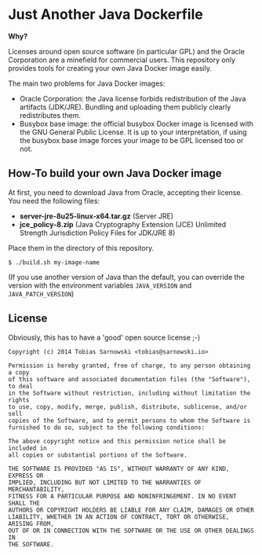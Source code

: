 # Just Another Java Dockerfile

**Why?**

Licenses around open source software (in particular GPL) and the Oracle
Corporation are a minefield for commercial users. This repository only
provides tools for creating your own Java Docker image easily.

The main two problems for Java Docker images:

* Oracle Corporation: the Java license forbids redistribution of the Java
  artifacts (JDK/JRE). Bundling and uploading them publicly clearly
  redistributes them.
* Busybox base image: the official busybox Docker image is licensed with
  the GNU General Public License. It is up to your interpretation, if using
  the busybox base image forces your image to be GPL licensed too or not.

## How-To build your own Java Docker image

At first, you need to download Java from Oracle, accepting their license.
You need the following files:

* **server-jre-8u25-linux-x64.tar.gz** (Server JRE)
* **jce_policy-8.zip** (Java Cryptography Extension (JCE) Unlimited Strength Jurisdiction Policy Files for JDK/JRE 8)

Place them in the directory of this repository.

    $ ./build.sh my-image-name

(If you use another version of Java than the default, you can override the
version with the environment variables `JAVA_VERSION` and `JAVA_PATCH_VERSION`)

## License

Obviously, this has to have a 'good' open source license ;-)


    Copyright (c) 2014 Tobias Sarnowski <tobias@sarnowski.io>
    
    Permission is hereby granted, free of charge, to any person obtaining a copy
    of this software and associated documentation files (the "Software"), to deal
    in the Software without restriction, including without limitation the rights
    to use, copy, modify, merge, publish, distribute, sublicense, and/or sell
    copies of the Software, and to permit persons to whom the Software is
    furnished to do so, subject to the following conditions:
    
    The above copyright notice and this permission notice shall be included in
    all copies or substantial portions of the Software.
    
    THE SOFTWARE IS PROVIDED "AS IS", WITHOUT WARRANTY OF ANY KIND, EXPRESS OR
    IMPLIED, INCLUDING BUT NOT LIMITED TO THE WARRANTIES OF MERCHANTABILITY,
    FITNESS FOR A PARTICULAR PURPOSE AND NONINFRINGEMENT. IN NO EVENT SHALL THE
    AUTHORS OR COPYRIGHT HOLDERS BE LIABLE FOR ANY CLAIM, DAMAGES OR OTHER
    LIABILITY, WHETHER IN AN ACTION OF CONTRACT, TORT OR OTHERWISE, ARISING FROM,
    OUT OF OR IN CONNECTION WITH THE SOFTWARE OR THE USE OR OTHER DEALINGS IN
    THE SOFTWARE.

